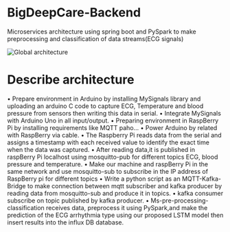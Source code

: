 # BigDeepCare-Backend
Microservices architecture using spring boot and PySpark to make preprocessing and classification of data streams(ECG signals)

![Global architecture](https://user-images.githubusercontent.com/64719616/182228615-46cf0f08-9fe3-4293-bb44-5fc294a3ae5d.png)

# Describe architecture

• Prepare environment in Arduino by installing MySignals library and uploading an arduino C code to capture ECG, Temperature and blood pressure from sensors then writing this data in serial.
• Integrate MySignals with Arduino Uno in all input/output.
• Preparing environment in RaspBerry Pi by installing requirements like MQTT paho...
• Power Arduino by related with RaspBerry via cable.
• The Raspberry Pi reads data from the serial and assigns a timestamp with each received value to identify the exact time when the data was captured.
• After reading data,it is published in raspBerry Pi localhost using mosquitto-pub for different topics ECG, blood pressure and temperature.
• Make our machine and raspBerry Pi in the same network and use mosquitto-sub to subscribe in the IP address of RaspBerry pi for different topics
• Write a python script as an MQTT-Kafka-Bridge to make connection between mqtt subscriber and kafka producer by reading data from mosquitto-sub and produce it in topics.
• kafka consumer subscribe on topic published by kafka producer.
• Ms-pre-processing-classification receives data, preprocess it using PySpark,and make the prediction of the ECG arrhythmia type using our proposed LSTM model then insert results into the influx DB database.
